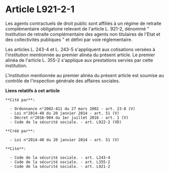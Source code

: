 # Article L921-2-1

Les agents contractuels de droit public sont affiliés à un régime de retraite complémentaire obligatoire relevant de
l'article L. 921-2, dénommé " Institution de retraite complémentaire des agents non titulaires de l'Etat et des collectivités
publiques ” et défini par voie réglementaire. 

Les articles L. 243-4 et L. 243-5 s'appliquent aux cotisations versées à l'institution mentionnée au premier alinéa du
présent article. Le premier alinéa de l'article L. 355-2 s'applique aux prestations servies par cette institution. 

L'institution mentionnée au premier alinéa du présent article est soumise au contrôle de l'inspection générale des affaires
sociales.

**Liens relatifs à cet article**

	**Cité par**:

	  - Ordonnance n°2002-411 du 27 mars 2002 - art. 23-8 (V)
	  - Loi n°2014-40 du 20 janvier 2014 - art. 51 (V)
	  - Décret n°2016-904 du 1er juillet 2016 - art. 1 (V)
	  - Code de la sécurité sociale. - art. L922-2 (VD)

	**Créé par**:

	  - Loi n°2014-40 du 20 janvier 2014 - art. 51 (V)

	**Cite**:

	  - Code de la sécurité sociale. - art. L243-4
	  - Code de la sécurité sociale. - art. L355-2
	  - Code de la sécurité sociale. - art. L921-2
